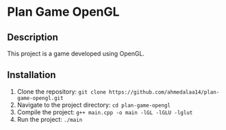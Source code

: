 # Plan Game OpenGL

## Description

This project is a game developed using OpenGL.

## Installation

1. Clone the repository: `git clone https://github.com/ahmedalaa14/plan-game-opengl.git`
2. Navigate to the project directory: `cd plan-game-opengl`
3. Compile the project: `g++ main.cpp -o main -lGL -lGLU -lglut`
4. Run the project: `./main`